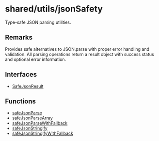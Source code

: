 # shared/utils/jsonSafety

Type-safe JSON parsing utilities.

## Remarks

Provides safe alternatives to JSON.parse with proper error handling and
validation. All parsing operations return a result object with success status
and optional error information.

## Interfaces

- [SafeJsonResult](interfaces/SafeJsonResult.md)

## Functions

- [safeJsonParse](functions/safeJsonParse.md)
- [safeJsonParseArray](functions/safeJsonParseArray.md)
- [safeJsonParseWithFallback](functions/safeJsonParseWithFallback.md)
- [safeJsonStringify](functions/safeJsonStringify.md)
- [safeJsonStringifyWithFallback](functions/safeJsonStringifyWithFallback.md)
